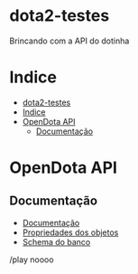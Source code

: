 # dota2-testes
Brincando com a API do dotinha

# Indice

- [dota2-testes](#dota2-testes)
- [Indice](#indice)
- [OpenDota API](#opendota-api)
  - [Documentação](#documenta%C3%A7%C3%A3o)

# OpenDota API

## Documentação
- [Documentação](https://docs.opendota.com/)
- [Propriedades dos objetos](https://github.com/odota/ui/blob/master/src/lang/en-US.json)
- [Schema do banco](https://github.com/odota/core/blob/master/sql/create_tables.sql)

/play noooo
